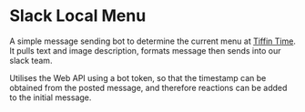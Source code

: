 # Slack Local Menu
A simple message sending bot to determine the current menu at [Tiffin Time](https://www.tiffintime.co.uk/). It pulls text and image description, formats message then sends into our slack team.

Utilises the Web API using a bot token, so that the timestamp can be obtained from the posted message, and therefore reactions can be added to the initial message.
